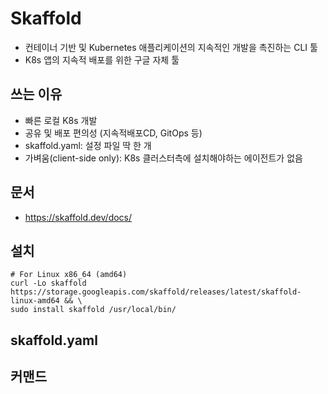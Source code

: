 # Skaffold
- 컨테이너 기반 및 Kubernetes 애플리케이션의 지속적인 개발을 촉진하는 CLI 툴
- K8s 앱의 지속적 배포를 위한 구글 자체 툴

## 쓰는 이유
- 빠른 로컬 K8s 개발
- 공유 및 배포 편의성 (지속적배포CD, GitOps 등)
- skaffold.yaml: 설정 파일 딱 한 개
- 가벼움(client-side only): K8s 클러스터측에 설치해야하는 에이전트가 없음

## 문서
- https://skaffold.dev/docs/

## 설치
```
# For Linux x86_64 (amd64)
curl -Lo skaffold https://storage.googleapis.com/skaffold/releases/latest/skaffold-linux-amd64 && \
sudo install skaffold /usr/local/bin/
```

## skaffold.yaml

## 커맨드

